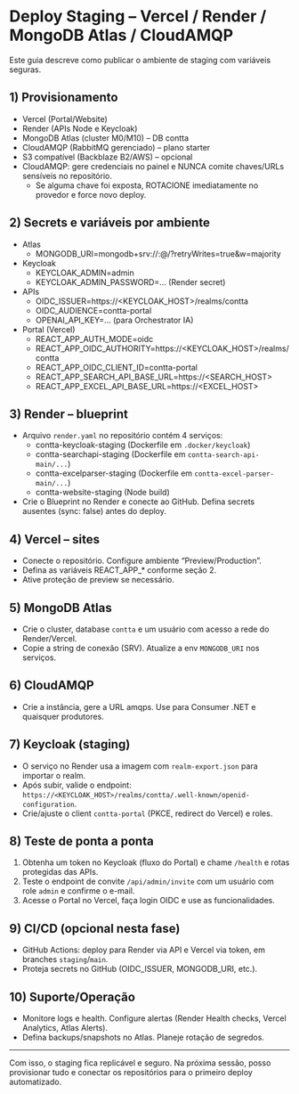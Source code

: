 # Deploy Staging – Vercel / Render / MongoDB Atlas / CloudAMQP

Este guia descreve como publicar o ambiente de staging com variáveis seguras.

## 1) Provisionamento

- Vercel (Portal/Website)
- Render (APIs Node e Keycloak)
- MongoDB Atlas (cluster M0/M10) – DB contta
- CloudAMQP (RabbitMQ gerenciado) – plano starter
- S3 compatível (Backblaze B2/AWS) – opcional
- CloudAMQP: gere credenciais no painel e NUNCA comite chaves/URLs sensíveis no repositório.
  - Se alguma chave foi exposta, ROTACIONE imediatamente no provedor e force novo deploy.
## 2) Secrets e variáveis por ambiente

- Atlas
  - MONGODB_URI=mongodb+srv://<user>:<pass>@<cluster>/<db>?retryWrites=true&w=majority
- Keycloak
  - KEYCLOAK_ADMIN=admin
  - KEYCLOAK_ADMIN_PASSWORD=… (Render secret)
- APIs
  - OIDC_ISSUER=https://<KEYCLOAK_HOST>/realms/contta
  - OIDC_AUDIENCE=contta-portal
  - OPENAI_API_KEY=… (para Orchestrator IA)
- Portal (Vercel)
  - REACT_APP_AUTH_MODE=oidc
  - REACT_APP_OIDC_AUTHORITY=https://<KEYCLOAK_HOST>/realms/contta
  - REACT_APP_OIDC_CLIENT_ID=contta-portal
  - REACT_APP_SEARCH_API_BASE_URL=https://<SEARCH_HOST>
  - REACT_APP_EXCEL_API_BASE_URL=https://<EXCEL_HOST>

## 3) Render – blueprint

- Arquivo `render.yaml` no repositório contém 4 serviços:
  - contta-keycloak-staging (Dockerfile em `.docker/keycloak`)
  - contta-searchapi-staging (Dockerfile em `contta-search-api-main/...`)
  - contta-excelparser-staging (Dockerfile em `contta-excel-parser-main/...`)
  - contta-website-staging (Node build)
- Crie o Blueprint no Render e conecte ao GitHub. Defina secrets ausentes (sync: false) antes do deploy.

## 4) Vercel – sites

- Conecte o repositório. Configure ambiente “Preview/Production”.
- Defina as variáveis REACT_APP_* conforme seção 2.
- Ative proteção de preview se necessário.

## 5) MongoDB Atlas

- Crie o cluster, database `contta` e um usuário com acesso a rede do Render/Vercel.
- Copie a string de conexão (SRV). Atualize a env `MONGODB_URI` nos serviços.

## 6) CloudAMQP

- Crie a instância, gere a URL amqps. Use para Consumer .NET e quaisquer produtores.

## 7) Keycloak (staging)

- O serviço no Render usa a imagem com `realm-export.json` para importar o realm.
- Após subir, valide o endpoint: `https://<KEYCLOAK_HOST>/realms/contta/.well-known/openid-configuration`.
- Crie/ajuste o client `contta-portal` (PKCE, redirect do Vercel) e roles.

## 8) Teste de ponta a ponta

1) Obtenha um token no Keycloak (fluxo do Portal) e chame `/health` e rotas protegidas das APIs.
2) Teste o endpoint de convite `/api/admin/invite` com um usuário com role `admin` e confirme o e-mail.
3) Acesse o Portal no Vercel, faça login OIDC e use as funcionalidades.

## 9) CI/CD (opcional nesta fase)

- GitHub Actions: deploy para Render via API e Vercel via token, em branches `staging`/`main`.
- Proteja secrets no GitHub (OIDC_ISSUER, MONGODB_URI, etc.).

## 10) Suporte/Operação

- Monitore logs e health. Configure alertas (Render Health checks, Vercel Analytics, Atlas Alerts).
- Defina backups/snapshots no Atlas. Planeje rotação de segredos.

---

Com isso, o staging fica replicável e seguro. Na próxima sessão, posso provisionar tudo e conectar os repositórios para o primeiro deploy automatizado.
